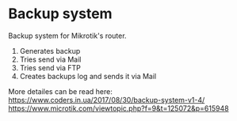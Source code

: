 # Backup system
Backup system for Mikrotik's router.</br>

1. Generates backup
2. Tries send via Mail
3. Tries send via FTP
4. Creates backups log and sends it via Mail

More detailes can be read here:</br>
https://www.coders.in.ua/2017/08/30/backup-system-v1-4/</br>
https://www.microtik.com/viewtopic.php?f=9&t=125072&p=615948
